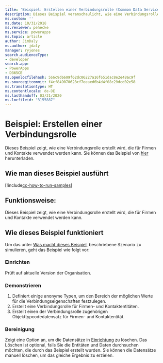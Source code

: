 ```yaml
---
title: 'Beispiel: Erstellen einer Verbindungsrolle (Common Data Service) | Microsoft-Dokumentation'
description: Dieses Beispiel veranschaulicht, wie eine Verbindungsrolle erstellt wird.
ms.custom: ''
ms.date: 10/31/2018
ms.reviewer: pehecke
ms.service: powerapps
ms.topic: article
author: JimDaly
ms.author: jdaly
manager: ryjones
search.audienceType:
- developer
search.app:
- PowerApps
- D365CE
ms.openlocfilehash: 566c9d6609f62dc06227a16f651dac8e2e48ac9f
ms.sourcegitcommit: f4cf849070628cf7eeaed6b4d4f08c20dcd02e58
ms.translationtype: HT
ms.contentlocale: de-DE
ms.lasthandoff: 03/21/2020
ms.locfileid: "3155887"
---
```

# <a name="sample-create-a-connection-role"></a>Beispiel: Erstellen einer Verbindungsrolle

<!-- https://docs.microsoft.com/dynamics365/customer-engagement/developer/sample-create-connection-role-early-bound -->

Dieses Beispiel zeigt, wie eine Verbindungsrolle erstellt wird, die für Firmen und Kontakte verwendet werden kann. Sie können das Beispiel von [hier](https://github.com/Microsoft/PowerApps-Samples/tree/master/cds/orgsvc/C%23/ConnectionRole) herunterladen.

## <a name="how-to-run-this-sample"></a>Wie man dieses Beispiel ausführt

[!include[cc-how-to-run-samples](../../includes/cc-how-to-run-samples.md)]

## <a name="what-this-sample-does"></a>Funktionsweise:

Dieses Beispiel zeigt, wie eine Verbindungsrolle erstellt wird, die für Firmen und Kontakte verwendet werden kann.

## <a name="how-this-sample-works"></a>Wie dieses Beispiel funktioniert

Um das unter [Was macht dieses Beispiel](#what-this-sample-does), beschriebene Szenario zu simulieren, geht das Beispiel wie folgt vor:

### <a name="setup"></a>Einrichten

Prüft auf aktuelle Version der Organisation.

### <a name="demonstrate"></a>Demonstrieren

1. Definiert einige anonyme Typen, um den Bereich der möglichen Werte für die Verbindungseigenschaften festzulegen.
2. Erstellt eine Verbindungsrolle für Firmen- und Kontaktentitäten.
3. Erstellt einen der Verbindungsrolle zugehörigen Objekttypcodedatensatz für Firmen- und Kontaktentität.

### <a name="clean-up"></a>Bereinigung

Zeigt eine Option an, um die Datensätze in [Einrichtung](#setup) zu löschen. Das Löschen ist optional, falls Sie die Entitäten und Daten durchsuchen möchten, die durch das Beispiel erstellt wurden. Sie können die Datensätze manuell löschen, um das gleiche Ergebnis zu erzielen.
